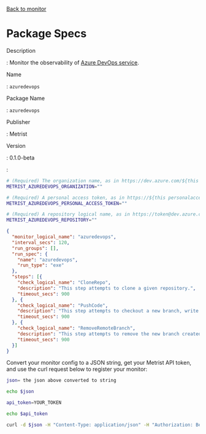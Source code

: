 [Back to monitor](azuredevops.md)

# Package Specs

Description

: Monitor the observability of [Azure DevOps service](https://azure.microsoft.com/products/devops/).

Name

: `azuredevops`

Package Name

: `azuredevops`

Publisher

: Metrist

Version

: 0.1.0-beta

: &nbsp;


<!--@include: /parts/_3.md-->


```sh
# (Required) The organization name, as in https://dev.azure.com/${this organization}/
METRIST_AZUREDEVOPS_ORGANIZATION=""

# (Required) A personal access token, as in https://${this personalaccesstoken}@dev.azure.com/
METRIST_AZUREDEVOPS_PERSONAL_ACCESS_TOKEN=""

# (Required) A repository logical name, as in https://token@dev.azure.com/org/${this.repository}
METRIST_AZUREDEVOPS_REPOSITORY=""
```

<!--@include: /parts/tips_env-vars.md -->


<!--@include: /parts/_4.md-->


```json
{
  "monitor_logical_name": "azuredevops",
  "interval_secs": 120,
  "run_groups": [],
  "run_spec": {
    "name": "azuredevops",
    "run_type": "exe"
  },
  "steps": [{
    "check_logical_name": "CloneRepo",
    "description": "This step attempts to clone a given repository.",
    "timeout_secs": 900
  }, {
    "check_logical_name": "PushCode",
    "description": "This step attempts to checkout a new branch, write a file, add, commit, and push changes to a given repository.",
    "timeout_secs": 900
  }, {
    "check_logical_name": "RemoveRemoteBranch",
    "description": "This step attempts to remove the new branch created in a previous step.",
    "timeout_secs": 900
  }]
}
```




Convert your monitor config to a JSON string, get your Metrist API token, and use the curl request below to register your monitor:

```sh
json= the json above converted to string

echo $json

api_token=YOUR_TOKEN

echo $api_token

curl -d $json -H "Content-Type: application/json" -H "Authorization: Bearer $api_token" 'https://app.metrist.io/api/v0/monitor-config'

```

<!--@include: /parts/tips_api.md-->


<!--@include: /parts/_5.md-->


<!--@include: /parts/result.md-->
